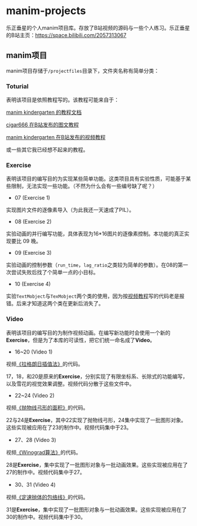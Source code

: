 # manim-projects
乐正垂星的个人manim项目库。存放了B站视频的源码与一些个人练习。乐正垂星的B站主页：https://space.bilibili.com/2057313067

## manim项目

manim项目存储于`/projectfiles`目录下，文件夹名称有简单分类：

### Toturial

表明该项目是依照教程写的。该教程可能来自于：

[manim kindergarten 的教程文档](https://docs.manim.org.cn/index.html)

[cigar666 在B站发布的图文教程](https://www.bilibili.com/read/cv2539928?from=search)

[manim kindergarten 在B站发布的视频教程](https://www.bilibili.com/video/BV1p54y197cC)

或一些其它我已经想不起来的教程。

### Exercise

表明该项目的编写目的为实现某些简单功能。这类项目具有实验性质，可能基于某些限制，无法实现一些功能。（不然为什么会有一些编号缺了呢？）

- 07 (Exercise 1)

实现图片文件的逐像素导入（为此我还一天速成了PIL）。

- 08 (Exercise 2)

实验动画的并行编写功能，具体表现为16\*16图片的逐像素控制。本功能的真正实现要比 09 晚。

- 09 (Exercise 3)

实验动画的控制参数（`run_time`，`lag_ratio`之类较为简单的参数）。在08的第一次尝试失败后找了个简单一点的小目标。

- 10 (Exercise 4)

实验`TextMobject`与`TexMobject`两个类的使用，因为按[视频教程](https://www.bilibili.com/video/BV1p54y197cC)写的代码老是报错。后来才知道这两个类在更新后消失了。

### Video

表明该项目的编写目的为制作视频动画。在编写新功能时会使用一个新的**Exercise**，但是为了本库的可读性，把它们统一命名成了**Video**。

- 16~20 (Video 1)

视频[《拉格朗日插值法》](https://www.bilibili.com/video/BV1TR4y1j745 "【拉格朗日插值法的本质】拉格朗日，孙子，与每个人都能推出来的插值法")的代码。

17，18，和20是原来的**Exercise**，分别实现了有限坐标系、长除式的功能编写，以及雪花的视觉效果调整。视频代码分散于这些文件中。

- 22~24 (Video 2)

视频[《抛物线弓形的面积》](https://www.bilibili.com/video/BV1ZL411w7Jc "【抛物线弓形的面积】水平宽铅垂高，抛物线，与自相似性")的代码。

22与24是**Exercise**，其中22实现了抛物线弓形，24集中实现了一批图形对象。这些实现被应用在了23的制作中。视频代码集中于23。

- 27、28 (Video 3)

视频[《Winograd算法》](https://www.bilibili.com/video/BV15S4y1B7kj "【人工智能芯片入门】卷积、对偶性、与Winograd算法")的代码。

28是**Exercise**，集中实现了一批图形对象与一批动画效果。这些实现被应用在了27的制作中。视频代码集中于27。


- 30、31 (Video 4)

视频[《定速抛体的包络线》](https://www.bilibili.com/video/BV19v4y1F7BC "【乐正垂星】定速抛体的包络线")的代码。

31是**Exercise**，集中实现了一批图形对象与一批动画效果。这些实现被应用在了30的制作中。视频代码集中于30。
